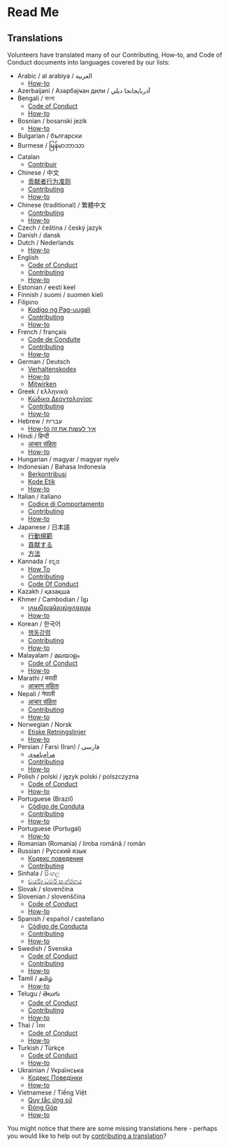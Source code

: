 # Read Me

## Translations

Volunteers have translated many of our Contributing, How-to, and Code of Conduct documents into languages covered by our lists:

- Arabic / al arabiya / العربية
  - [How-to](HOWTO-ar.md)
- Azerbaijani / Азәрбајҹан дили / آذربايجانجا ديلي
- Bengali / বাংলা
  - [Code of Conduct](CODE_OF_CONDUCT-bn.md)
  - [How-to](HOWTO-bn.md)
- Bosnian / bosanski jezik
  - [How-to](HOWTO-bs.md)
- Bulgarian / български
- Burmese / မြန်မာဘာသာ
- Catalan
  - [Contribuir](CONTRIBUTING-ca.md)
- Chinese / 中文
  - [贡献者行为准则](CODE_OF_CONDUCT-zh.md)
  - [Contributing](CONTRIBUTING-zh.md)
  - [How-to](HOWTO-zh.md)
- Chinese (traditional) / 繁體中文
  - [Contributing](CONTRIBUTING-zh_TW.md)
  - [How-to](HOWTO-zh_TW.md)
- Czech / čeština / český jazyk
- Danish / dansk
- Dutch / Nederlands
  - [How-to](HOWTO-nl.md)
- English
  - [Code of Conduct](CODE_OF_CONDUCT.md)
  - [Contributing](CONTRIBUTING.md)
  - [How-to](HOWTO.md)
- Estonian / eesti keel
- Finnish / suomi / suomen kieli
- Filipino
  - [Kodigo ng Pag-uugali](CODE_OF_CONDUCT-fil.md)
  - [Contributing](CONTRIBUTING-fil.md)
  - [How-to](HOWTO-fil.md)
- French / français
  - [Code de Conduite](CODE_OF_CONDUCT-fr.md)
  - [Contributing](CONTRIBUTING-fr.md)
  - [How-to](HOWTO-fr.md)
- German / Deutsch
  - [Verhaltenskodex](CODE_OF_CONDUCT-de.md)
  - [How-to](HOWTO-de.md)
  - [Mitwirken](CONTRIBUTING-de.md)
- Greek / ελληνικά
  - [Κώδικα Δεοντολογίας](CODE_OF_CONDUCT-el.md)
  - [Contributing](CONTRIBUTING-el.md)
  - [How-to](HOWTO-el.md)
- Hebrew / עברית
  - [How-to איך לעשות את זה](HOWTO-he.md)
- Hindi / हिन्दी
  - [आचार संहिता](CODE_OF_CONDUCT-hi.md)
  - [How-to](HOWTO-hi.md)
- Hungarian / magyar / magyar nyelv
- Indonesian / Bahasa Indonesia
  - [Berkontribusi](CONTRIBUTING-id.md)
  - [Kode Etik](CODE_OF_CONDUCT-id.md)
  - [How-to](HOWTO-id.md)
- Italian / italiano
  - [Codice di Comportamento](CODE_OF_CONDUCT-it.md)
  - [Contributing](CONTRIBUTING-it.md)
  - [How-to](HOWTO-it.md)
- Japanese / 日本語
  - [行動規範](CODE_OF_CONDUCT-ja.md)
  - [貢献する](CONTRIBUTING-ja.md)
  - [方法](HOWTO-ja.md)
- Kannada / ಕನ್ನಡ
  - [How To](HOWTO-kn.md)
  - [Contributing](CONTRIBUTING-kn.md)
  - [Code Of Conduct](CODE_OF_CONDUCT-kn.md)
- Kazakh / қазақша
- Khmer / Cambodian / ខ្មែរ
  - [ក្រមសីលធម៌របស់អ្នកចូលរួម](CODE_OF_CONDUCT-km.md)
  - [How-to](HOWTO-km.md)
- Korean / 한국어
  - [행동강령](CODE_OF_CONDUCT-ko.md)
  - [Contributing](CONTRIBUTING-ko.md)
  - [How-to](HOWTO-ko.md)
- Malayalam / മലയാളം
  - [Code of Conduct](CODE_OF_CONDUCT-ml.md)
  - [How-to](HOWTO-ml.md)
- Marathi / मराठी
  - [आचरण संहिता](CODE_OF_CONDUCT-mr.md)
- Nepali / नेपाली
  - [आचार संहिता](CODE_OF_CONDUCT-np.md)
  - [Contributing](CONTRIBUTING-np.md)
  - [How-to](HOWTO-np.md)
- Norwegian / Norsk
  - [Etiske Retningslinjer](CODE_OF_CONDUCT-no.md)
  - [How-to](HOWTO-no.md)
- Persian / Farsi (Iran) / فارسى
  - [مرام‌نامه‌ی](CODE_OF_CONDUCT-fa_IR.md)
  - [Contributing](CONTRIBUTING-fa_IR.md)
  - [How-to](HOWTO-fa_IR.md)
- Polish / polski / język polski / polszczyzna
  - [Code of Conduct](CODE_OF_CONDUCT-pl.md)
  - [How-to](HOWTO-pl.md)
- Portuguese (Brazil)
  - [Código de Conduta](CODE_OF_CONDUCT-pt_BR.md)
  - [Contributing](CONTRIBUTING-pt_BR.md)
  - [How-to](HOWTO-pt_BR.md)
- Portuguese (Portugal)
  - [How-to](HOWTO-pt_PT.md)
- Romanian (Romania) / limba română / român
- Russian / Русский язык
  - [Кодекс поведения](CODE_OF_CONDUCT-ru.md)
  - [Contributing](CONTRIBUTING-ru.md)
- Sinhala / සිංහල
  - [චර්යා ධර්ම සංග්රහය](CODE_OF_CONDUCT-si.md)
- Slovak / slovenčina
- Slovenian / slovenščina
  - [Code of Conduct](CODE_OF_CONDUCT-sl.md)
  - [How-to](HOWTO-sl.md)
- Spanish / español / castellano
  - [Código de Conducta](CODE_OF_CONDUCT-es.md)
  - [Contributing](CONTRIBUTING-es.md)
  - [How-to](HOWTO-es.md)
- Swedish / Svenska
  - [Code of Conduct](CODE_OF_CONDUCT-sv.md)
  - [Contributing](CONTRIBUTING-sv.md)
  - [How-to](HOWTO-sv.md)
- Tamil / தமிழ்
  - [How-to](HOWTO-ta.md)
- Telugu / తెలుగు
  - [Code of Conduct](CODE_OF_CONDUCT-te.md)
  - [Contributing](CONTRIBUTING-te.md)
  - [How-to](HOWTO-te.md)
- Thai / ไทย
  - [Code of Conduct](CODE_OF_CONDUCT-th.md)
  - [How-to](HOWTO-th.md)
- Turkish / Türkçe
  - [Code of Conduct](CODE_OF_CONDUCT-tr.md)
  - [How-to](HOWTO-tr.md)
- Ukrainian / Українська
  - [Кодекс Поведінки](CODE_OF_CONDUCT-uk.md)
  - [How-to](HOWTO-uk.md)
- Vietnamese / Tiếng Việt
  - [Quy tắc ứng sử](CODE_OF_CONDUCT-vi.md)
  - [Đóng Góp](CONTRIBUTING-vi.md)
  - [How-to](HOWTO-vi.md)

You might notice that there are some missing translations here - perhaps you would like to help out by [contributing a translation](CONTRIBUTING.md#help-out-by-contributing-a-translation)?
